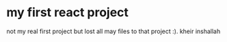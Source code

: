 # my first react project

not my real first project but lost all may files to that project :). kheir inshallah

